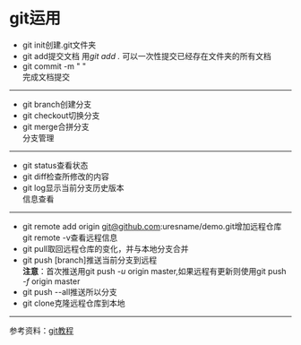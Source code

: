 git运用
===
* git init创建.git文件夹
* git add提交文档 用*git add .* 可以一次性提交已经存在文件夹的所有文档 
* git commit -m "  "  
完成文档提交  

---
   
* git branch创建分支
* git checkout切换分支
* git merge合拼分支  
分支管理

---
* git status查看状态
* git diff检查所修改的内容
* git log显示当前分支历史版本  
信息查看

---
* git remote add origin git@github.com:uresname/demo.git增加远程仓库 git remote -v查看远程信息
* git pull取回远程仓库的变化，并与本地分支合并
* git push [branch]推送当前分支到远程  
 **注意**：首次推送用git push *-u* origin master,如果远程有更新则使用git push *-f* origin master
* git push --all推送所以分支
* git clone克隆远程仓库到本地

---
参考资料：[git教程](https://www.liaoxuefeng.com/wiki/0013739516305929606dd18361248578c67b8067c8c017b000)
